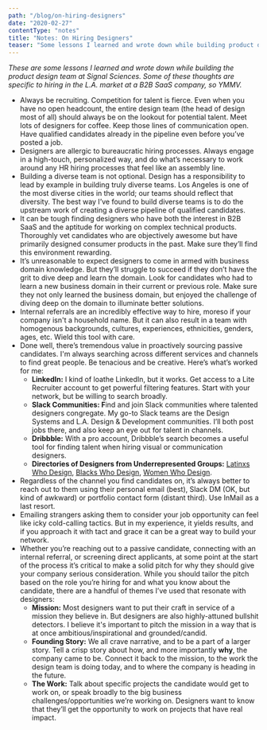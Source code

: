 ```yaml
---
path: "/blog/on-hiring-designers"
date: "2020-02-27"
contentType: "notes"
title: "Notes: On Hiring Designers"
teaser: "Some lessons I learned and wrote down while building product design teams"
---
```


*These are some lessons I learned and wrote down while building the product design team at Signal Sciences. Some of these thoughts are specific to hiring in the L.A. market at a B2B SaaS company, so YMMV.*

- Always be recruiting. Competition for talent is fierce. Even when you have no open headcount, the entire design team (the head of design most of all) should always be on the lookout for potential talent. Meet lots of designers for coffee. Keep those lines of communication open. Have qualified candidates already in the pipeline even before you’ve posted a job.
- Designers are allergic to bureaucratic hiring processes. Always engage in a high-touch, personalized way, and do what’s necessary to work around any HR hiring processes that feel like an assembly line.
- Building a diverse team is not optional. Design has a responsibility to lead by example in building truly diverse teams. Los Angeles is one of the most diverse cities in the world; our teams should reflect that diversity. The best way I’ve found to build diverse teams is to do the upstream work of creating a diverse pipeline of qualified candidates.
- It can be tough finding designers who have both the interest in B2B SaaS and the aptitude for working on complex technical products. Thoroughly vet candidates who are objectively awesome but have primarily designed consumer products in the past. Make sure they’ll find this environment rewarding.
- It’s unreasonable to expect designers to come in armed with business domain knowledge. But they’ll struggle to succeed if they don’t have the grit to dive deep and learn the domain. Look for candidates who had to learn a new business domain in their current or previous role. Make sure they not only learned the business domain, but enjoyed the challenge of diving deep on the domain to illuminate better solutions.
- Internal referrals are an incredibly effective way to hire, moreso if your company isn't a household name. But it can also result in a team with homogenous backgrounds, cultures, experiences, ethnicities, genders, ages, etc. Wield this tool with care.
- Done well, there’s tremendous value in proactively sourcing passive candidates. I'm always searching across different services and channels to find great people. Be tenacious and be creative. Here’s what’s worked for me:
    - **LinkedIn:** I kind of loathe LinkedIn, but it works. Get access to a Lite Recruiter account to get powerful filtering features. Start with your network, but be willing to search broadly.
    - **Slack Communities: F**ind and join Slack communities where talented designers congregate. My go-to Slack teams are the Design Systems and L.A. Design & Development communities. I’ll both post jobs there, and also keep an eye out for talent in channels.
    - **Dribbble:** With a pro account, Dribbble’s search becomes a useful tool for finding talent when hiring visual or communication designers.
    - **Directories of Designers from Underrepresented Groups:** [Latinxs Who Design](https://www.latinxswhodesign.com/), [Blacks Who Design](https://blackswho.design/), [Women Who Design](https://womenwho.design/).
- Regardless of the channel you find candidates on, it’s always better to reach out to them using their personal email (best), Slack DM (OK, but kind of awkward) or portfolio contact form (distant third). Use InMail as a last resort.
- Emailing strangers asking them to consider your job opportunity can feel like icky cold-calling tactics. But in my experience, it yields results, and if you approach it with tact and grace it can be a great way to build your network.
- Whether you’re reaching out to a passive candidate, connecting with an internal referral, or screening direct applicants, at some point at the start of the process it’s critical to make a solid pitch for why they should give your company serious consideration. While you should tailor the pitch based on the role you’re hiring for and what you know about the candidate, there are a handful of themes I’ve used that resonate with designers:
    - **Mission:** Most designers want to put their craft in service of a mission they believe in. But designers are also highly-attuned bullshit detectors. I believe it's important to pitch the mission in a way that is at once ambitious/inspirational and grounded/candid.
    - **Founding Story:** We all crave narrative, and to be a part of a larger story. Tell a crisp story about how, and more importantly **why**, the company came to be. Connect it back to the mission, to the work the design team is doing today, and to where the company is heading in the future.
    - **The Work:** Talk about specific projects the candidate would get to work on, or speak broadly to the big business challenges/opportunities we’re working on. Designers want to know that they’ll get the opportunity to work on projects that have real impact.